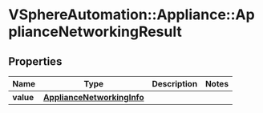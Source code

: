 # VSphereAutomation::Appliance::ApplianceNetworkingResult

## Properties
Name | Type | Description | Notes
------------ | ------------- | ------------- | -------------
**value** | [**ApplianceNetworkingInfo**](ApplianceNetworkingInfo.md) |  | 


